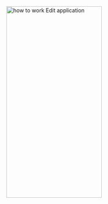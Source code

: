 <img alt="how to work Edit application" width="250" height="500" src="https://media.giphy.com/media/v1.Y2lkPTc5MGI3NjExMW1lNmxiMmF2dTlwaWF6MHR4NTJtNTRxcHNjY2swMnI3bXgwbThyeSZlcD12MV9pbnRlcm5hbF9naWZfYnlfaWQmY3Q9Zw/JdL4kTt7fqS4GztEMi/giphy.gif">
